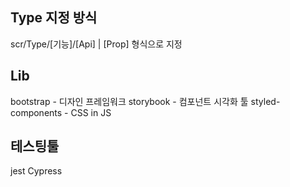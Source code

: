 ## Type 지정 방식

scr/Type/[기능]/[Api] | [Prop] 형식으로 지정

## Lib

bootstrap - 디자인 프레임워크
storybook - 컴포넌트 시각화 툴
styled-components - CSS in JS

## 테스팅툴

jest
Cypress
